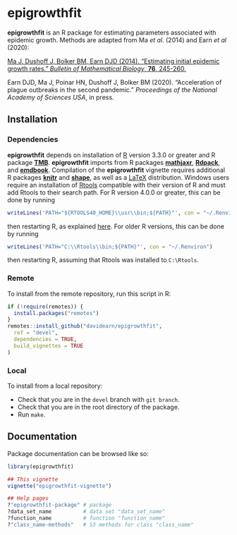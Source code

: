 # epigrowthfit

**epigrowthfit** is an R package for estimating parameters associated with
epidemic growth. Methods are adapted from Ma *et al*. (2014) and Earn *et al*
(2020):

[Ma J, Dushoff J, Bolker BM, Earn DJD (2014). “Estimating initial epidemic growth rates.” *Bulletin of Mathematical Biology*, **76**, 245-260.](https://davidearn.mcmaster.ca/publications/MaEtAl2014)

Earn DJD, Ma J, Poinar HN, Dushoff J, Bolker BM (2020). “Acceleration of plague outbreaks in the second pandemic.” *Proceedings of the National Academy of Sciences USA*, in press.

## Installation

### Dependencies

**epigrowthfit** depends on installation of
[R](https://www.r-project.org/) version 3.3.0 or greater and
R package [**TMB**](https://CRAN.R-project.org/package=TMB).
**epigrowthfit** imports from R packages
[**mathjaxr**](https://CRAN.R-project.org/package=mathjaxr),
[**Rdpack**](https://CRAN.R-project.org/package=Rdpack), and
[**emdbook**](https://CRAN.R-project.org/package=emdbook).
Compilation of the **epigrowthfit** vignette requires
additional R packages
[**knitr**](https://CRAN.R-project.org/package=knitr) and
[**shape**](https://CRAN.R-project.org/package=shape),
as well as a [LaTeX](https://www.latex-project.org/)
distribution. Windows users require an installation of
[Rtools](https://cran.r-project.org/bin/windows/Rtools/)
compatible with their version of R and must add Rtools
to their search path. For R version 4.0.0 or greater,
this can be done by running

```r
writeLines('PATH="${RTOOLS40_HOME}\\usr\\bin;${PATH}"', con = "~/.Renviron")
```

then restarting R, as explained
[here](https://cran.r-project.org/bin/windows/Rtools/).
For older R versions, this can be done by running

```r
writeLines('PATH="C:\\Rtools\\bin;${PATH}"', con = "~/.Renviron")
```

then restarting R, assuming that Rtools was installed to `C:\Rtools`.

### Remote

To install from the remote repository, run this script in R:

```r
if (!require(remotes)) {
  install.packages("remotes")
}
remotes::install_github("davidearn/epigrowthfit",
  ref = "devel",
  dependencies = TRUE,
  build_vignettes = TRUE
)
```

### Local

To install from a local repository:

* Check that you are in the `devel` branch with `git branch`.
* Check that you are in the root directory of the package.
* Run `make`.

## Documentation

Package documentation can be browsed like so:

```r
library(epigrowthfit)

## This vignette
vignette("epigrowthfit-vignette")

## Help pages
?"epigrowthfit-package" # package
?data_set_name          # data set "data_set_name"
?function_name          # function "function_name"
?"class_name-methods"   # S3 methods for class "class_name"
```
